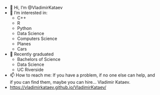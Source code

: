 - 👋 Hi, I’m @VladimirKataev
- 👀 I’m interested in:
  - C++
  - R
  - Python
  - Data Science
  - Computers Science
  - Planes
  - Cars
- 🌱 Recently graduated
  - Bachelors of Science
  - Data Science
  - UC Riverside
- 📫 How to reach me:  If you have a problem, if no one else can help, and if you can find them, maybe you can hire... Vladimir Kataev.
- https://vladimirkataev.github.io/VladimirKataev/
<!---
VladimirKataev/VladimirKataev is a ✨ special ✨ repository because its `README.md` (this file) appears on your GitHub profile.
You can click the Preview link to take a look at your changes. This is where I make a website
--->
